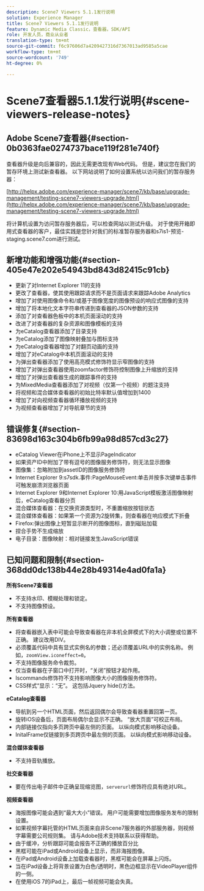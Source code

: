 ```yaml
---
description: Scene7 Viewers 5.1.1发行说明
solution: Experience Manager
title: Scene7 Viewers 5.1.1发行说明
feature: Dynamic Media Classic，查看器，SDK/API
role: 开发人员，商业从业者
translation-type: tm+mt
source-git-commit: f6c97606d7a4209427316d7367013ad9585a5cae
workflow-type: tm+mt
source-wordcount: '749'
ht-degree: 0%

---
```



# Scene7查看器5.1.1发行说明{#scene-viewers-release-notes}

## Adobe Scene7查看器{#section-0b0363fae0274737bace119f281e740f}

查看器升级是向后兼容的，因此无需更改现有Web代码。 但是，建议您在我们的暂存环境上测试新查看器。 以下网站说明了如何设置系统以访问我们的暂存服务器：

[http://helpx.adobe.com/experience-manager/scene7/kb/base/upgrade-management/testing-scene7-viewers-upgrade.html](http://helpx.adobe.com/experience-manager/scene7/kb/base/upgrade-management/testing-scene7-viewers-upgrade.html)

将计算机设置为访问暂存服务器后，可以检查网站以测试升级。 对于使用开箱即用式查看器的客户，最佳实践是您针对我们的标准暂存服务器和s7is1-预览-staging.scene7.com进行测试。

## 新增功能和增强功能{#section-405e47e202e54943bd843d82415c91cb}

* 更新了对Internet Explorer 11的支持
* 更改了查看器，使其使用跟踪请求而不是页面请求来跟踪Adobe Analytics
* 增加了对使用图像命令和/或基于图像宽度的图像预设的响应式图像的支持
* 增加了将本地化文本字符串传递到查看器的JSON参数的支持
* 添加了对查看器色板中的本机页面滚动的支持
* 改进了对查看器的复杂资源和图像模板的支持
* 为eCatalog查看器添加了目录支持
* 为eCatalog添加了图像映射叠加与图标支持
* 为eCatalog查看器增加了对翻页动画的支持
* 增加了对eCatalog中本机页面滚动的支持
* 为弹出查看器添加了使用高亮模式修饰符显示窄图像的支持
* 增加了对弹出查看器使用zoomfactor修饰符控制图像上升缩放的支持
* 增加了对弹出查看器生成的跟踪事件的支持
* 为MixedMedia查看器添加了对视频（仅第一个视频）的题注支持
* 将视频和混合媒体查看器的初始比特率默认值增加到1400
* 增加了对向视频查看器循环播放视频的支持
* 为视频查看器增加了对导航章节的支持

## 错误修复{#section-83698d163c304b6fb99a98d857cd3c27}

* eCatalog Viewer在iPhone上不显示PageIndicator
* 如果资产ID中附加了带有逗号的图像服务修饰符，则无法显示图像
* 图像集：忽略附加到assetID的图像服务修饰符
* Internet Explorer 9:s7sdk.事件:PageMouseEvent:单击并按多次键单击事件可触发崩溃浏览器页面
* Internet Explorer 9和Internet Explorer 10:用JavaScript模板激活图像映射后，eCatalog查看器分页
* 混合媒体查看器：在交换资源类型时，不重置缩放按钮状态
* 混合媒体查看器：如果第一个资源为2旋转集，则查看器在响应模式下折叠
* Firefox:弹出图像上短暂显示断开的图像图标，直到磁贴加载
* 捏合手势不生成缩放
* 电子目录：图像映射：相对链接发生JavaScript错误

## 已知问题和限制{#section-368dd0dc138b44e28b49314e4ad0fa1a}

**所有Scene7查看器**

* 不支持水印、模糊处理和锁定。
* 不支持图像预设。

**所有查看器**

* 将查看器嵌入表中可能会导致查看器在非本机全屏模式下的大小调整或位置不正确。 建议改用DIV。
* 必须覆盖代码中具有显式实例名的参数；还必须覆盖URL中的实例名称。 例如，`zoomView.iconeffect=0`。
* 不支持图像服务命令裁剪。
* 仅当查看器在子窗口中打开时，“关闭”按钮才起作用。
* Iscommands修饰符不支持影响图像大小的图像服务修饰符。
* CSS样式“显示：“无”。 这包括Jquery hide()方法。

**eCatalog查看器**

* 导航到另一个HTML页面，然后返回偶尔会导致查看器重置回第一页。
* 旋转iOS设备后，页面布局偶尔会显示不正确。 “放大页面”可校正布局。
* 内部链接仅指向多页跨页中最左侧的页面。 以纵向模式影响移动设备。
* InitalFrame仅链接到多页跨页中最左侧的页面。 以纵向模式影响移动设备。

**混合媒体查看器**

* 不支持音轨播放。

**社交查看器**

* 要在传出电子邮件中正确呈现缩览图，`serverurl`修饰符应具有绝对URL。

**视频查看器**

* 海报图像可能会遇到“最大大小”错误。 用户可能需要增加图像服务发布的限制设置。
* 如果视频字幕托管的HTML页面来自非Scene7服务器的外部服务器，则视频字幕需要公司规则集。 请与Adobe技术支持联系以获得帮助。
* 由于缓冲，分析跟踪可能会报告不正确的播放百分比
* 黑框可能在iPad或Android设备上显示，而非海报图像。
* 在iPad或Android设备上加载查看器时，黑框可能会在屏幕上闪烁。
* 当在iPad设备上将背景设置为白色/透明时，黑色边框显示在VideoPlayer组件的一侧。
* 在使用iOS 7的iPad上，最后一帧视频可能会失真。

